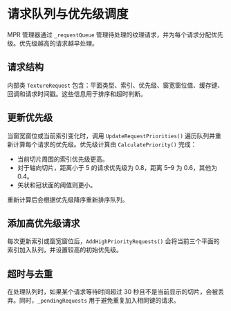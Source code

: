 # 请求队列与优先级调度 

MPR 管理器通过 `_requestQueue` 管理待处理的纹理请求，并为每个请求分配优先级。优先级越高的请求越早处理。

## 请求结构

内部类 `TextureRequest` 包含：平面类型、索引、优先级、窗宽窗位值、缓存键、回调和请求时间戳。这些信息用于排序和超时判断。

## 更新优先级

当窗宽窗位或当前索引变化时，调用 `UpdateRequestPriorities()` 遍历队列并重新计算每个请求的优先级。优先级计算由 `CalculatePriority()` 完成：

* 当前切片周围的索引优先级更高。
* 对于轴向切片，距离小于 5 的请求优先级为 0.8，距离 5–9 为 0.6，其他为 0.4。
* 矢状和冠状面的阈值则更小。

重新计算后会根据优先级降序重新排序队列。

## 添加高优先级请求

每次更新索引或窗宽窗位后，`AddHighPriorityRequests()` 会将当前三个平面的索引加入队列，并设置较高的初始优先级。

## 超时与去重

在处理队列时，如果某个请求等待时间超过 30 秒且不是当前显示的切片，会被丢弃。同时，`_pendingRequests` 用于避免重复加入相同键的请求。